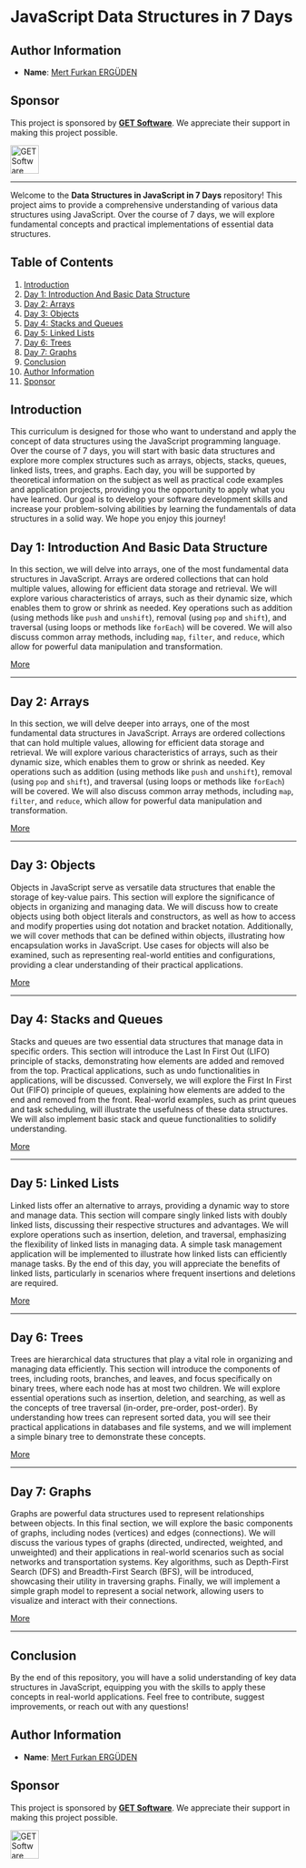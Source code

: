 # JavaScript Data Structures in 7 Days

## Author Information

- **Name**: [Mert Furkan ERGÜDEN](https://www.linkedin.com/in/mertfurkanerguden/)

## Sponsor

This project is sponsored by **[GET Software](https://www.getsoftwarecompany.com/)**. We appreciate their support in making this project possible.

<a href="https://www.getsoftwarecompany.com/">
    <img src="https://media.licdn.com/dms/image/v2/D4D0BAQFkeXRehy0xWg/company-logo_200_200/company-logo_200_200/0/1706101885610/get_software_company_logo?e=2147483647&v=beta&t=s-Dlcpsmi2-DYIhEOw7Lilo17wHEpMYrkAu8Ux-Coik" alt="GET Software Logo" width="50" />
</a>

---

Welcome to the **Data Structures in JavaScript in 7 Days** repository! This project aims to provide a comprehensive understanding of various data structures using JavaScript. Over the course of 7 days, we will explore fundamental concepts and practical implementations of essential data structures.

## Table of Contents

1. [Introduction](#introduction)
2. [Day 1: Introduction And Basic Data Structure](#day-1-introduction-and-basic-data-structure)
3. [Day 2: Arrays](#day-2-arrays)
4. [Day 3: Objects](#day-3-objects)
5. [Day 4: Stacks and Queues](#day-4-stacks-and-queues)
6. [Day 5: Linked Lists](#day-5-linked-lists)
7. [Day 6: Trees](#day-6-trees)
8. [Day 7: Graphs](#day-7-graphs)
9. [Conclusion](#conclusion)
10. [Author Information](#author-information)
11. [Sponsor](#sponsor)

## Introduction

This curriculum is designed for those who want to understand and apply the concept of data structures using the JavaScript programming language. Over the course of 7 days, you will start with basic data structures and explore more complex structures such as arrays, objects, stacks, queues, linked lists, trees, and graphs. Each day, you will be supported by theoretical information on the subject as well as practical code examples and application projects, providing you the opportunity to apply what you have learned. Our goal is to develop your software development skills and increase your problem-solving abilities by learning the fundamentals of data structures in a solid way. We hope you enjoy this journey!

## Day 1: Introduction And Basic Data Structure

In this section, we will delve into arrays, one of the most fundamental data structures in JavaScript. Arrays are ordered collections that can hold multiple values, allowing for efficient data storage and retrieval. We will explore various characteristics of arrays, such as their dynamic size, which enables them to grow or shrink as needed. Key operations such as addition (using methods like `push` and `unshift`), removal (using `pop` and `shift`), and traversal (using loops or methods like `forEach`) will be covered. We will also discuss common array methods, including `map`, `filter`, and `reduce`, which allow for powerful data manipulation and transformation.

[More](https://github.com/mfurkan60/JavaScript-data-structures-in-7-days/tree/main/Day1_Introduction_and_Basic_Data_Structures)

---

## Day 2: Arrays

In this section, we will delve deeper into arrays, one of the most fundamental data structures in JavaScript. Arrays are ordered collections that can hold multiple values, allowing for efficient data storage and retrieval. We will explore various characteristics of arrays, such as their dynamic size, which enables them to grow or shrink as needed. Key operations such as addition (using methods like `push` and `unshift`), removal (using `pop` and `shift`), and traversal (using loops or methods like `forEach`) will be covered. We will also discuss common array methods, including `map`, `filter`, and `reduce`, which allow for powerful data manipulation and transformation.

[More](https://github.com/mfurkan60/JavaScript-data-structures-in-7-days/tree/main/Day2_Arrays)

---

## Day 3: Objects

Objects in JavaScript serve as versatile data structures that enable the storage of key-value pairs. This section will explore the significance of objects in organizing and managing data. We will discuss how to create objects using both object literals and constructors, as well as how to access and modify properties using dot notation and bracket notation. Additionally, we will cover methods that can be defined within objects, illustrating how encapsulation works in JavaScript. Use cases for objects will also be examined, such as representing real-world entities and configurations, providing a clear understanding of their practical applications.

[More](https://github.com/mfurkan60/JavaScript-data-structures-in-7-days/tree/main/Day3_Objects)

---

## Day 4: Stacks and Queues

Stacks and queues are two essential data structures that manage data in specific orders. This section will introduce the Last In First Out (LIFO) principle of stacks, demonstrating how elements are added and removed from the top. Practical applications, such as undo functionalities in applications, will be discussed. Conversely, we will explore the First In First Out (FIFO) principle of queues, explaining how elements are added to the end and removed from the front. Real-world examples, such as print queues and task scheduling, will illustrate the usefulness of these data structures. We will also implement basic stack and queue functionalities to solidify understanding.

[More](https://github.com/mfurkan60/JavaScript-data-structures-in-7-days/tree/main/Day4_Stack_and_Queue)

---

## Day 5: Linked Lists

Linked lists offer an alternative to arrays, providing a dynamic way to store and manage data. This section will compare singly linked lists with doubly linked lists, discussing their respective structures and advantages. We will explore operations such as insertion, deletion, and traversal, emphasizing the flexibility of linked lists in managing data. A simple task management application will be implemented to illustrate how linked lists can efficiently manage tasks. By the end of this day, you will appreciate the benefits of linked lists, particularly in scenarios where frequent insertions and deletions are required.

[More](https://github.com/mfurkan60/JavaScript-data-structures-in-7-days/tree/main/Day5_Linked_List)

---

## Day 6: Trees

Trees are hierarchical data structures that play a vital role in organizing and managing data efficiently. This section will introduce the components of trees, including roots, branches, and leaves, and focus specifically on binary trees, where each node has at most two children. We will explore essential operations such as insertion, deletion, and searching, as well as the concepts of tree traversal (in-order, pre-order, post-order). By understanding how trees can represent sorted data, you will see their practical applications in databases and file systems, and we will implement a simple binary tree to demonstrate these concepts.

[More](https://github.com/mfurkan60/JavaScript-data-structures-in-7-days/tree/main/Day6_Trees)

---

## Day 7: Graphs

Graphs are powerful data structures used to represent relationships between objects. In this final section, we will explore the basic components of graphs, including nodes (vertices) and edges (connections). We will discuss the various types of graphs (directed, undirected, weighted, and unweighted) and their applications in real-world scenarios such as social networks and transportation systems. Key algorithms, such as Depth-First Search (DFS) and Breadth-First Search (BFS), will be introduced, showcasing their utility in traversing graphs. Finally, we will implement a simple graph model to represent a social network, allowing users to visualize and interact with their connections.

[More](https://github.com/mfurkan60/JavaScript-data-structures-in-7-days/tree/main/Day7_Graphs)

---

## Conclusion

By the end of this repository, you will have a solid understanding of key data structures in JavaScript, equipping you with the skills to apply these concepts in real-world applications. Feel free to contribute, suggest improvements, or reach out with any questions!

## Author Information

- **Name**: [Mert Furkan ERGÜDEN](https://www.linkedin.com/in/mertfurkanerguden/)

## Sponsor

This project is sponsored by **[GET Software](https://www.getsoftwarecompany.com/)**. We appreciate their support in making this project possible.

<a href="https://www.getsoftwarecompany.com/">
    <img src="https://media.licdn.com/dms/image/v2/D4D0BAQFkeXRehy0xWg/company-logo_200_200/company-logo_200_200/0/1706101885610/get_software_company_logo?e=2147483647&v=beta&t=s-Dlcpsmi2-DYIhEOw7Lilo17wHEpMYrkAu8Ux-Coik" alt="GET Software Logo" width="50" />
</a>
